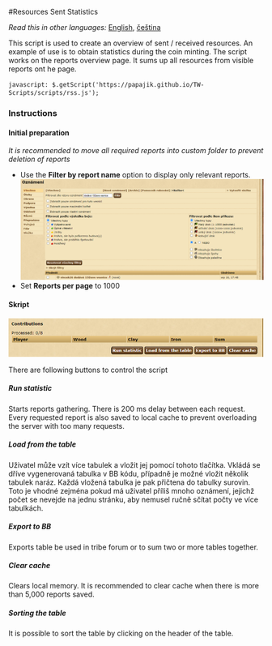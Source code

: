 #Resources Sent Statistics

_Read this in other languages:_ [English](rss_en.md), [čeština](rss_cs.md)

This script is used to create an overview of sent / received resources.
An example of use is to obtain statistics during the coin minting.
The script works on the reports overview page. It sums up all resources from visible reports ont he page. 


```
javascript: $.getScript('https://papajik.github.io/TW-Scripts/scripts/rss.js');
```

### Instructions

#### Initial preparation
_It is recommended to move all required reports into custom folder to prevent deletion of reports_

* Use the  __Filter by report name__ option to display only relevant reports.
![Filtrování](../media/images/rss_cs_1.png)
* Set __Reports per page__ to 1000

#### Skript
![Skript](../media/images/rss_en_2.png)

There are following buttons to control the script

##### Run statistic
Starts reports gathering. There is 200 ms delay between each request. 
Every requested report is also saved to local cache to prevent overloading the server with too many requests.  

##### Load from the table
Uživatel může vzít více tabulek a vložit jej pomocí tohoto tlačítka. Vkládá se dříve vygenerovaná tabulka v BB kódu, případně je možné vložit několik tabulek naráz. Každá vložená tabulka je pak přičtena do tabulky surovin. Toto je vhodné zejména pokud má uživatel příliš mnoho oznámení, jejichž počet se nevejde na jednu stránku, aby nemusel ručně sčítat počty ve více tabulkách.

##### Export to BB
Exports table be used in tribe forum or to sum two or more tables together.

##### Clear cache
Clears local memory. It is recommended to clear cache when there is more than 5,000 reports saved.

##### Sorting the table
It is possible to sort the table by clicking on the header of the table. 